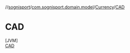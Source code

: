 //[sognisport](../../../../index.md)/[com.sognisport.domain.model](../../index.md)/[Currency](../index.md)/[CAD](index.md)

# CAD

[JVM]\
[CAD](index.md)
